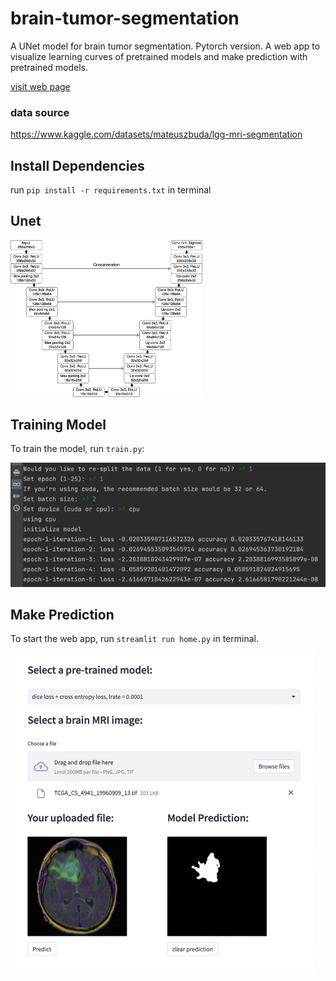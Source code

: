 # brain-tumor-segmentation
A UNet model for brain tumor segmentation. Pytorch version. 
A web app to visualize learning curves of pretrained models and make prediction with pretrained models.

<a href="https://hua2980-brain-tumor-segmentation-home-0fuyzc.streamlit.app">visit web page<a>

### data source
https://www.kaggle.com/datasets/mateuszbuda/lgg-mri-segmentation


## Install Dependencies
run `pip install -r requirements.txt` in terminal 

## Unet

<img src="data/data_analysis/unet_brain_mri.png" style="zoom:30%;" />


## Training Model

To train the model, run `train.py`:

<img src="data/data_analysis/training process.png" style="zoom:80%"/>

## Make Prediction

To start the web app, run `streamlit run home.py` in terminal.

<img src="data/data_analysis/prediction page.png" style="zoom:50%"/>
